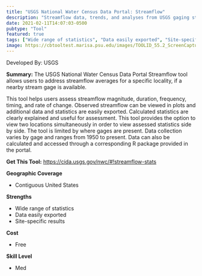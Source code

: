 ```yaml
---
title: "USGS National Water Census Data Portal: Streamflow"
description: "Streamflow data, trends, and analyses from USGS gaging stations."
date: 2021-02-11T14:07:03-0500
pubtype: "Tool"
featured: true
tags: ["Wide range of statistics", "Data easily exported", "Site-specific results"]
image: https://cbtooltest.marisa.psu.edu/images/TOOLID_55.2_ScreenCapture-1.png
---
```

Developed By: USGS

**Summary:** The USGS National Water Census Data Portal Streamflow tool allows users to address streamflow averages for a specific locality, if a nearby stream gage is available. 

This tool helps users assess streamflow magnitude, duration, frequency, timing, and rate of change. Observed streamflow can be viewed in plots and additional data and statistics are easily exported. Calculated statistics are clearly explained and useful for assessment. This tool provides the option to view two locations simultaneously in order to view assessed statistics side by side. The tool is limited by where gages are present. Data collection varies by gage and ranges from 1950 to present. Data can also be calculated and accessed through a corresponding R package provided in the portal.

__**Get This Tool:**__ https://cida.usgs.gov/nwc/#!streamflow-stats

__**Geographic Coverage**__
- Contiguous United States

__**Strengths**__
-  Wide range of statistics
-   Data easily exported
-   Site-specific results

__**Cost**__
- Free

__**Skill Level**__
- Med
